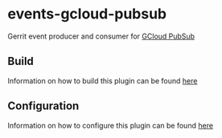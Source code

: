 # events-gcloud-pubsub
Gerrit event producer and consumer for [GCloud PubSub](https://cloud.google.com/pubsub/)

## Build
Information on how to build this plugin can be found [here](./src/main/resources/Documentation/build.md)

## Configuration
Information on how to configure this plugin can be found [here](./src/main/resources/Documentation/config.md)
